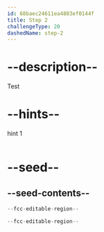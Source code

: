 ```yaml
---
id: 68baec24611ea4803ef0144f
title: Step 2
challengeType: 20
dashedName: step-2
---
```


# --description--

Test

# --hints--

hint 1

```js

```

# --seed--

## --seed-contents--

```py
--fcc-editable-region--

--fcc-editable-region--
```
